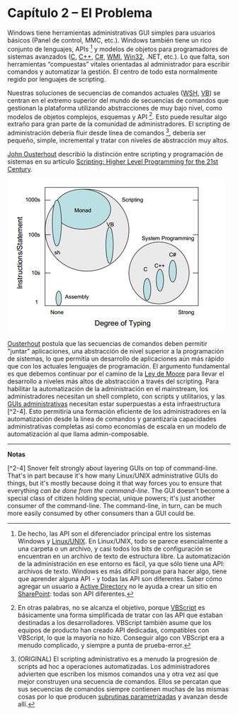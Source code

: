 # Capítulo 2 – El Problema

Windows tiene herramientas administrativas GUI simples para usuarios básicos (Panel de control, MMC, etc.). Windows también tiene un rico conjunto de lenguajes, APIs [^2-1] y modelos de objetos para programadores de sistemas avanzados ([C](http://bit.ly/1SmIDVh), [C++](http://bit.ly/1HmcYe5), [C#](http://bit.ly/1EngdQ6), [WMI](http://bit.ly/1ekpnrY), [Win32](http://bit.ly/1IORfB2), .NET, etc.). Lo que falta, son herramientas “compuestas” vitales orientadas al administrador para escribir comandos y automatizar la gestión. El centro de todo esta normalmente regido por lenguajes de scripting.

Nuestras soluciones de secuencias de comandos actuales ([WSH](http://bit.ly/1ekpvra), [VB](http://bit.ly/1Q0VwjT)) se centran en el extremo superior del mundo de secuencias de comandos que gestionan la plataforma utilizando abstracciones de muy bajo nivel, como modelos de objetos complejos, esquemas y API [^2-2]. Esto puede resultar algo extraño para gran parte de la comunidad de administradores. El scripting  de administración debería fluir desde línea de comandos [^2-3], debería ser pequeño, simple, incremental y tratar con niveles de abstracción muy altos.

[John Ousterhout](http://web.stanford.edu/~ouster/cgi-bin/home.php) describió la distinción entre scripting y programación de sistemas en su artículo [Scripting: Higher Level Programming for the 21st Century](http://web.stanford.edu/~ouster/cgi-bin/papers/scripting.pdf).

![Degree of Typing](images/degree-of-typing.png)

[Ousterhout](http://web.stanford.edu/~ouster/cgi-bin/home.php) postula que las secuencias de comandos deben permitir "juntar" aplicaciones, una abstracción de nivel superior a la programación de sistemas, lo que permitía un desarrollo de aplicaciones aún más rápido que con los actuales lenguajes de programación. El argumento fundamental es que debemos continuar por el camino de la [Ley de Moore](http://www.mooreslaw.org) para llevar el desarrollo a niveles más altos de abstracción a través del scripting. Para habilitar la automatización de la administración en el mainstream, los administradores necesitan un shell completo, con scripts y utilitarios, y las [GUIs administrativas](https://notgartner.wordpress.com/2008/02/23/how-to-host-the-powershell-runtime/) necesitan estar superpuestas a esta infraestructura [^2-4]. Esto permitiría una formación eficiente de los administradores en la automatización desde la línea de comandos y garantizaría capacidades administrativas completas así como economías de escala en un modelo de automatización al que llama admin-composable.
___

**Notas**

[^2-1]: De hecho, las API son el diferenciador principal entre los sistemas Windows y [Linux/UNIX](http://www.cyberciti.biz/faq/what-is-the-difference-between-linux-and-unix/). En Linux/UNIX, todo se parece esencialmente a una carpeta o un archivo, y casi todos los bits de configuración se encuentran en un archivo de texto de estructura libre. La automatización de la administración en ese entorno es fácil, ya que sólo tiene una API: archivos de texto. Windows es más difícil porque para hacer algo, tiene que aprender alguna API - y todas las API son diferentes. Saber cómo agregar un usuario a [Active Directory](https://technet.microsoft.com/en-us/library/hh852274%28v=wps.630%29.aspx) no le ayuda a crear un sitio en [SharePoint](https://technet.microsoft.com/en-us/library/ff678226.aspx): todas son API diferentes.

[^2-2]: En otras palabras, no se alcanza el objetivo, porque [VBScript](https://msdn.microsoft.com/en-us/library/d1wf56tt%28v=vs.84%29.aspx) es básicamente una forma simplificada de tratar con las API que estaban destinadas a los desarrolladores. VBScript también asume que los equipos de producto han creado API dedicadas, compatibles con VBScript, lo que la mayoría no hizo. Conseguir algo con VBScript era a menudo complicado, y siempre a punta de prueba-error.

[^2-3]: (ORIGINAL) El scripting administrativo es a menudo la progresión de scripts ad hoc a operaciones automatizadas. Los administradores advierten que escriben los mismos comandos una y otra vez así que mejor construyen una secuencia de comandos. Ellos se percatan que sus secuencias de comandos siempre contienen muchas de las mismas cosas por lo que producen [subrutinas parametrizadas](https://technet.microsoft.com/en-us/magazine/jj554301.aspx) y avanzan desde allí.
 
[^2-4] Snover felt strongly about layering GUIs on top of command-line. That's in part because it's how many Linux/UNIX administrative GUIs do things, but it's mostly because doing it that way forces you to ensure that everything _can be done from the command-line_. The GUI doesn't become a special class of citizen holding special, unique powers; it's just another consumer of the command-line. The command-line, in turn, can be much more easily consumed by other consumers than a GUI could be.
